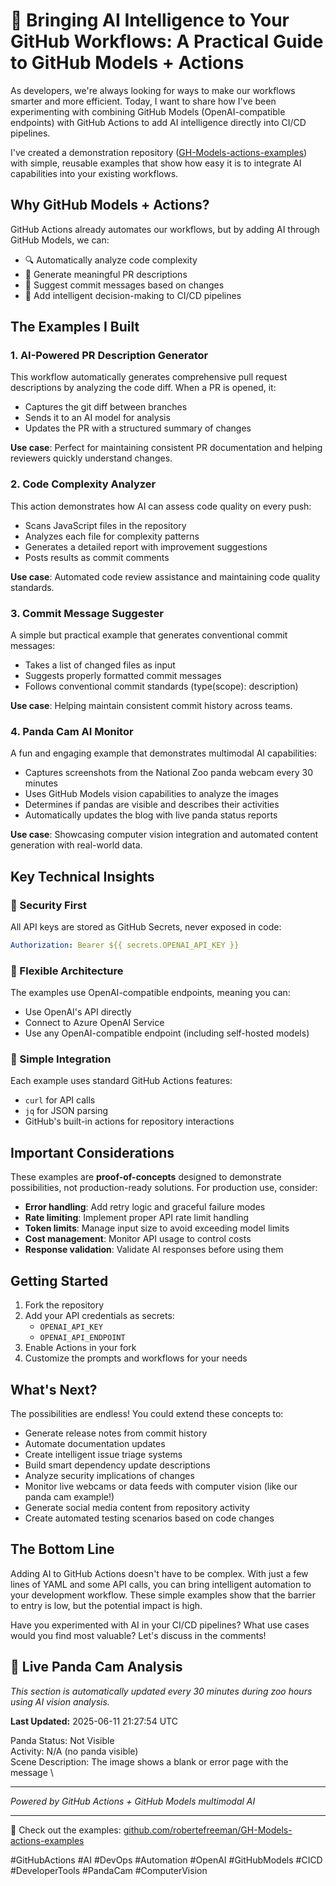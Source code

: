 # 🤖 Bringing AI Intelligence to Your GitHub Workflows: A Practical Guide to GitHub Models + Actions

As developers, we're always looking for ways to make our workflows smarter and more efficient. Today, I want to share how I've been experimenting with combining GitHub Models (OpenAI-compatible endpoints) with GitHub Actions to add AI intelligence directly into CI/CD pipelines.

I've created a demonstration repository ([GH-Models-actions-examples](https://github.com/robertefreeman/GH-Models-actions-examples)) with simple, reusable examples that show how easy it is to integrate AI capabilities into your existing workflows.

## Why GitHub Models + Actions?

GitHub Actions already automates our workflows, but by adding AI through GitHub Models, we can:
- 🔍 Automatically analyze code complexity
- 📝 Generate meaningful PR descriptions
- 💬 Suggest commit messages based on changes
- 🎯 Add intelligent decision-making to CI/CD pipelines

## The Examples I Built

### 1. AI-Powered PR Description Generator
This workflow automatically generates comprehensive pull request descriptions by analyzing the code diff. When a PR is opened, it:
- Captures the git diff between branches
- Sends it to an AI model for analysis
- Updates the PR with a structured summary of changes

**Use case**: Perfect for maintaining consistent PR documentation and helping reviewers quickly understand changes.

### 2. Code Complexity Analyzer
This action demonstrates how AI can assess code quality on every push:
- Scans JavaScript files in the repository
- Analyzes each file for complexity patterns
- Generates a detailed report with improvement suggestions
- Posts results as commit comments

**Use case**: Automated code review assistance and maintaining code quality standards.

### 3. Commit Message Suggester
A simple but practical example that generates conventional commit messages:
- Takes a list of changed files as input
- Suggests properly formatted commit messages
- Follows conventional commit standards (type(scope): description)

**Use case**: Helping maintain consistent commit history across teams.

### 4. Panda Cam AI Monitor
A fun and engaging example that demonstrates multimodal AI capabilities:
- Captures screenshots from the National Zoo panda webcam every 30 minutes
- Uses GitHub Models vision capabilities to analyze the images
- Determines if pandas are visible and describes their activities
- Automatically updates the blog with live panda status reports

**Use case**: Showcasing computer vision integration and automated content generation with real-world data.

## Key Technical Insights

### 🔑 Security First
All API keys are stored as GitHub Secrets, never exposed in code:
```yaml
Authorization: Bearer ${{ secrets.OPENAI_API_KEY }}
```

### 🎯 Flexible Architecture
The examples use OpenAI-compatible endpoints, meaning you can:
- Use OpenAI's API directly
- Connect to Azure OpenAI Service
- Use any OpenAI-compatible endpoint (including self-hosted models)

### 🚀 Simple Integration
Each example uses standard GitHub Actions features:
- `curl` for API calls
- `jq` for JSON parsing  
- GitHub's built-in actions for repository interactions

## Important Considerations

These examples are **proof-of-concepts** designed to demonstrate possibilities, not production-ready solutions. For production use, consider:

- **Error handling**: Add retry logic and graceful failure modes
- **Rate limiting**: Implement proper API rate limit handling
- **Token limits**: Manage input size to avoid exceeding model limits
- **Cost management**: Monitor API usage to control costs
- **Response validation**: Validate AI responses before using them

## Getting Started

1. Fork the repository
2. Add your API credentials as secrets:
   - `OPENAI_API_KEY`
   - `OPENAI_API_ENDPOINT` 
3. Enable Actions in your fork
4. Customize the prompts and workflows for your needs

## What's Next?

The possibilities are endless! You could extend these concepts to:
- Generate release notes from commit history
- Automate documentation updates
- Create intelligent issue triage systems
- Build smart dependency update descriptions
- Analyze security implications of changes
- Monitor live webcams or data feeds with computer vision (like our panda cam example!)
- Generate social media content from repository activity
- Create automated testing scenarios based on code changes

## The Bottom Line

Adding AI to GitHub Actions doesn't have to be complex. With just a few lines of YAML and some API calls, you can bring intelligent automation to your development workflow. These simple examples show that the barrier to entry is low, but the potential impact is high.

Have you experimented with AI in your CI/CD pipelines? What use cases would you find most valuable? Let's discuss in the comments!




## 🐼 Live Panda Cam Analysis

*This section is automatically updated every 30 minutes during zoo hours using AI vision analysis.*

**Last Updated:** 2025-06-11 21:27:54 UTC

Panda Status: Not Visible  
Activity: N/A (no panda visible)  
Scene Description: The image shows a blank or error page with the message \

---

*Powered by GitHub Actions + GitHub Models multimodal AI*

---

🔗 Check out the examples: [github.com/robertefreeman/GH-Models-actions-examples](https://github.com/robertefreeman/GH-Models-actions-examples)

#GitHubActions #AI #DevOps #Automation #OpenAI #GitHubModels #CICD #DeveloperTools #PandaCam #ComputerVision
